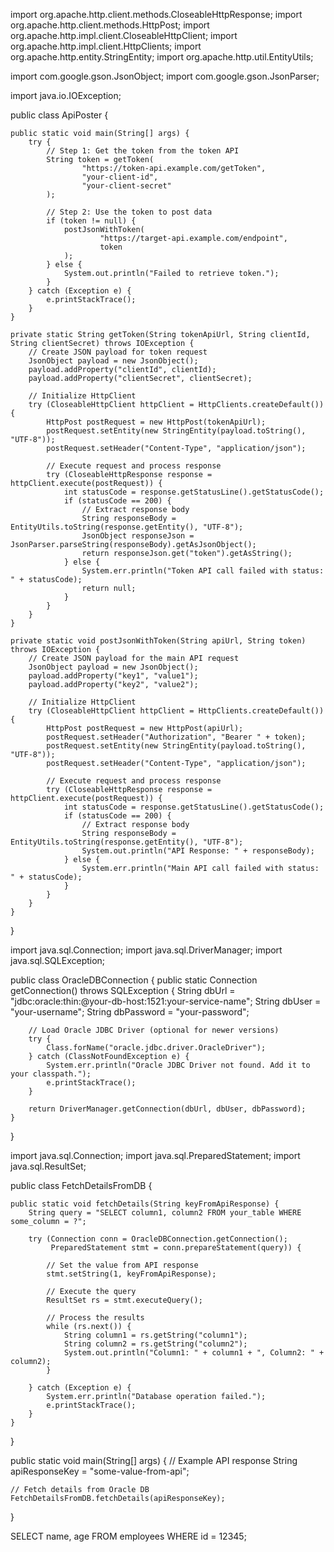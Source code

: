 import org.apache.http.client.methods.CloseableHttpResponse;
import org.apache.http.client.methods.HttpPost;
import org.apache.http.impl.client.CloseableHttpClient;
import org.apache.http.impl.client.HttpClients;
import org.apache.http.entity.StringEntity;
import org.apache.http.util.EntityUtils;

import com.google.gson.JsonObject;
import com.google.gson.JsonParser;

import java.io.IOException;

public class ApiPoster {

    public static void main(String[] args) {
        try {
            // Step 1: Get the token from the token API
            String token = getToken(
                    "https://token-api.example.com/getToken", 
                    "your-client-id", 
                    "your-client-secret"
            );

            // Step 2: Use the token to post data
            if (token != null) {
                postJsonWithToken(
                        "https://target-api.example.com/endpoint", 
                        token
                );
            } else {
                System.out.println("Failed to retrieve token.");
            }
        } catch (Exception e) {
            e.printStackTrace();
        }
    }

    private static String getToken(String tokenApiUrl, String clientId, String clientSecret) throws IOException {
        // Create JSON payload for token request
        JsonObject payload = new JsonObject();
        payload.addProperty("clientId", clientId);
        payload.addProperty("clientSecret", clientSecret);

        // Initialize HttpClient
        try (CloseableHttpClient httpClient = HttpClients.createDefault()) {
            HttpPost postRequest = new HttpPost(tokenApiUrl);
            postRequest.setEntity(new StringEntity(payload.toString(), "UTF-8"));
            postRequest.setHeader("Content-Type", "application/json");

            // Execute request and process response
            try (CloseableHttpResponse response = httpClient.execute(postRequest)) {
                int statusCode = response.getStatusLine().getStatusCode();
                if (statusCode == 200) {
                    // Extract response body
                    String responseBody = EntityUtils.toString(response.getEntity(), "UTF-8");
                    JsonObject responseJson = JsonParser.parseString(responseBody).getAsJsonObject();
                    return responseJson.get("token").getAsString();
                } else {
                    System.err.println("Token API call failed with status: " + statusCode);
                    return null;
                }
            }
        }
    }

    private static void postJsonWithToken(String apiUrl, String token) throws IOException {
        // Create JSON payload for the main API request
        JsonObject payload = new JsonObject();
        payload.addProperty("key1", "value1");
        payload.addProperty("key2", "value2");

        // Initialize HttpClient
        try (CloseableHttpClient httpClient = HttpClients.createDefault()) {
            HttpPost postRequest = new HttpPost(apiUrl);
            postRequest.setHeader("Authorization", "Bearer " + token);
            postRequest.setEntity(new StringEntity(payload.toString(), "UTF-8"));
            postRequest.setHeader("Content-Type", "application/json");

            // Execute request and process response
            try (CloseableHttpResponse response = httpClient.execute(postRequest)) {
                int statusCode = response.getStatusLine().getStatusCode();
                if (statusCode == 200) {
                    // Extract response body
                    String responseBody = EntityUtils.toString(response.getEntity(), "UTF-8");
                    System.out.println("API Response: " + responseBody);
                } else {
                    System.err.println("Main API call failed with status: " + statusCode);
                }
            }
        }
    }
}



import java.sql.Connection;
import java.sql.DriverManager;
import java.sql.SQLException;

public class OracleDBConnection {
    public static Connection getConnection() throws SQLException {
        String dbUrl = "jdbc:oracle:thin:@your-db-host:1521:your-service-name";
        String dbUser = "your-username";
        String dbPassword = "your-password";

        // Load Oracle JDBC Driver (optional for newer versions)
        try {
            Class.forName("oracle.jdbc.driver.OracleDriver");
        } catch (ClassNotFoundException e) {
            System.err.println("Oracle JDBC Driver not found. Add it to your classpath.");
            e.printStackTrace();
        }

        return DriverManager.getConnection(dbUrl, dbUser, dbPassword);
    }
}


import java.sql.Connection;
import java.sql.PreparedStatement;
import java.sql.ResultSet;

public class FetchDetailsFromDB {

    public static void fetchDetails(String keyFromApiResponse) {
        String query = "SELECT column1, column2 FROM your_table WHERE some_column = ?";

        try (Connection conn = OracleDBConnection.getConnection();
             PreparedStatement stmt = conn.prepareStatement(query)) {

            // Set the value from API response
            stmt.setString(1, keyFromApiResponse);

            // Execute the query
            ResultSet rs = stmt.executeQuery();

            // Process the results
            while (rs.next()) {
                String column1 = rs.getString("column1");
                String column2 = rs.getString("column2");
                System.out.println("Column1: " + column1 + ", Column2: " + column2);
            }

        } catch (Exception e) {
            System.err.println("Database operation failed.");
            e.printStackTrace();
        }
    }
}


public static void main(String[] args) {
    // Example API response
    String apiResponseKey = "some-value-from-api";

    // Fetch details from Oracle DB
    FetchDetailsFromDB.fetchDetails(apiResponseKey);
}


SELECT name, age FROM employees WHERE id = 12345;
